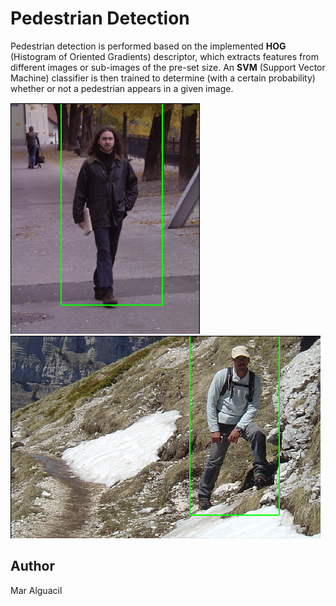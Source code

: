 # Pedestrian Detection

Pedestrian detection is performed based on the implemented **HOG** (Histogram of Oriented Gradients) descriptor, which extracts features from different images or sub-images of the pre-set size. An **SVM** (Support Vector Machine) classifier is then trained to determine (with a certain probability) whether or not a pedestrian appears in a given image.

![Pedestrian.](https://github.com/MarAl15/PedestrianDetection/blob/main/images/good-pos.png)  ![Pedestrian mountain.](https://github.com/MarAl15/PedestrianDetection/blob/main/images/good-pos-lineal.png)


## Author
Mar Alguacil

